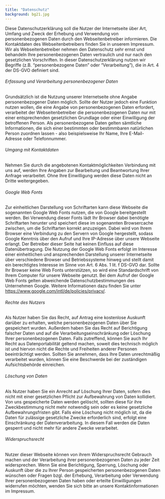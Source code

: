 ```yaml
---
title: "Datenschutz"
background: bg21.jpg
---
```


Diese Datenschutzerklärung soll die Nutzer der Internetseite über Art, Umfang und Zweck der Erhebung und Verwendung von personenbezogenen Daten durch den Webseitenbetreiber informieren. Die Kontaktdaten des Webseitenbetreibers finden Sie in unserem Impressum.
Wir als Webseitenbetreiber nehmen den Datenschutz sehr ernst und behandeln Ihre personenbezogenen Daten vertraulich und nur nach den gesetzlichen Vorschriften. In dieser Datenschutzerklärung nutzen wir Begriffe (z.B. “personenbezogene Daten” oder “Verarbeitung”), die in Art. 4 der DS-GVO definiert sind.
 
###### Erfassung und Verarbeitung personenbezogener Daten
Grundsätzlich ist die Nutzung unserer Internetseite ohne Angabe personenbezogener Daten möglich. Sollte der Nutzer jedoch eine Funktion nutzen wollen, die eine Angabe von personenbezogenen Daten erfordert, verarbeitet der Webseitenbetreiber die personenbezogenen Daten nur mit einer entsprechenden gesetzlichen Grundlage oder einer Einwilligung der betroffenen Person. Als personenbezogene Daten gelten sämtliche Informationen, die sich einer bestimmten oder bestimmbaren natürlichen Person zuordnen lassen - also beispielsweise Ihr Name, Ihre E-Mail-Adresse oder Telefonnummer.
 
###### Umgang mit Kontaktdaten 
Nehmen Sie durch die angebotenen Kontaktmöglichkeiten Verbindung mit uns auf, werden Ihre Angaben zur Bearbeitung und Beantwortung Ihrer Anfrage verarbeitet. Ohne Ihre Einwilligung werden diese Daten nicht an Dritte weitergegeben.
  
###### Google Web Fonts
 Zur einheitlichen Darstellung von Schriftarten kann diese Webseite die sogenannten Google Web Fonts nutzen, die von Google bereitgestellt werden. Bei Verwendung dieser Fonts lädt Ihr Browser dabei benötigte Schriftarten herunter und speichert diese im sogenannten Browsercache zwischen, um die Schriftarten korrekt anzuzeigen. Dabei wird von Ihrem Browser eine Verbindung zu den Servern von Google hergestellt, sodass Google Kenntnis über den Aufruf und Ihre IP-Adresse über unsere Webseite erlangt. Der Betreiber dieser Seite hat keinen Einfluss auf diese Datenübertragung. 
Die Nutzung der Google Web Fonts erfolgt im Interesse einer einheitlichen und ansprechenden Darstellung unserer Internetseite über verschiedene Browser und Betriebssysteme hinweg und stellt damit ein berechtigtes Interesse im Sinne von Art. 6 Abs. 1 lit. f DS-GVO dar. Sollte Ihr Browser keine Web Fonts unterstützen, so wird eine Standardschrift von Ihrem Computer für unsere Webseite genutzt.
Bei dem Aufruf der Google Web Fonts gelten abweichende Datenschutzbestimmungen des Unternehmen Google. Weitere Informationen dazu finden Sie unter https://www.google.com/intl/de/policies/privacy/.
 
###### Rechte des Nutzers 
Als Nutzer haben Sie das Recht, auf Antrag eine kostenlose Auskunft darüber zu erhalten, welche personenbezogenen Daten über Sie gespeichert wurden. Außerdem haben Sie das Recht auf Berichtigung falscher Daten und auf die Verarbeitungseinschränkung oder Löschung Ihrer personenbezogenen Daten. Falls zutreffend, können Sie auch Ihr Recht aus Datenportabilität geltend machen, soweit dies technisch möglich ist und hiervon nicht die Rechte und Freiheiten anderer Personen beeinträchtigt werden. Sollten Sie annehmen, dass Ihre Daten unrechtmäßig verarbeitet wurden, können Sie eine Beschwerde bei der zuständigen Aufsichtsbehörde einreichen.
 
###### Löschung von Daten 
Als Nutzer haben Sie ein Anrecht auf Löschung Ihrer Daten, sofern dies nicht mit einer gesetzlichen Pflicht zur Aufbewahrung von Daten kollidiert. Von uns gespeicherte Daten werden gelöscht, sollten diese für ihre Zweckbestimmung nicht mehr notwendig sein oder es keine gesetzliche Aufbewahrungsfristen gibt. Falls eine Löschung nicht möglich ist, da die Daten für zulässige gesetzliche Zwecke erforderlich sind, erfolgt eine Einschränkung der Datenverarbeitung. In diesem Fall werden die Daten gesperrt und nicht mehr für andere Zwecke verarbeitet.
 
###### Widerspruchsrecht 
Nutzer dieser Webseite können von ihrem Widerspruchsrecht Gebrauch machen und der Verarbeitung ihrer personenbezogenen Daten zu jeder Zeit widersprechen. Wenn Sie eine Berichtigung, Sperrung, Löschung oder Auskunft über die zu Ihrer Person gespeicherten personenbezogenen Daten wünschen oder Fragen bzgl. der Erhebung, Verarbeitung oder Verwendung Ihrer personenbezogenen Daten haben oder erteilte Einwilligungen widerrufen möchten, wenden Sie sich bitte an unsere Kontaktinformationen im Impressum.

